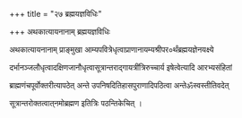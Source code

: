 +++
title = "२७ ब्रह्मयज्ञविधिः"

+++
अथकात्यायनानाम् ब्रह्मयज्ञविधिः

अथकात्यायनानाम् प्राङ्‌मुखा आम्यपवित्रेधृत्वाप्राणानायम्यश्रीपर०र्थंब्रह्मयज्ञेनयक्ष्ये

दर्भानञ्जलौधृत्वादक्षिणजानौधृत्वासूत्रान्तराद्गायत्रींत्रिरुच्चार्य इषेत्वेत्यादि आरभ्यसंहितां

ब्राह्मणंचपूर्वोक्तरीत्यापठेत् अन्ते उपनिषदितिहासपुराणादिपठित्वा अन्तेॐस्वस्तीतिवदेत्

सूत्रान्तरोक्तत्वात्‌नमोब्रह्मण इतित्रिः पठन्तिकेचित् ।
